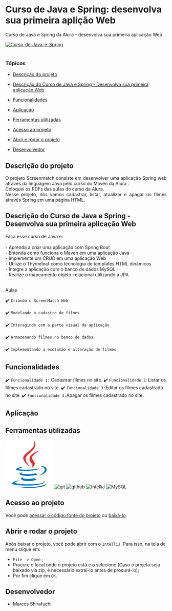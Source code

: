 # Curso de Java e Spring: desenvolva sua primeira aplição Web
Curso de Java e Spring da Alura - desenvolva sua primeira aplicação Web 


<a href="https://ibb.co/HXg29fj"><img src="https://i.ibb.co/fQ0STzs/Curso-de-Java-e-Spring.png" alt="Curso-de-Java-e-Spring" border="0"></a><br /><br>
### Tópicos 

- [Descrição do projeto](#descrição-do-projeto)

- [Descrição do Curso de Java e Spring - Desenvolva sua primeira aplicação Web](#descrição-do-curso-de-java-e-spring---desenvolva-sua-primeira-aplicação-web) 

- [Funcionalidades](#funcionalidades)

- [Aplicação](#aplicação)

- [Ferramentas utilizadas](#ferramentas-utilizadas)

- [Acesso ao projeto](#acesso-ao-projeto)

- [Abrir e rodar o projeto](#abrir-e-rodar-o-projeto)

- [Desenvolvedor](#desenvolvedor)

## Descrição do projeto 

<p align="justify">
 O projeto Screenmatch consiste em desenvolver uma aplicação Spring web através da linguagem Java pelo curso do Maven da Alura .<br>
 Coloquei os PDFs das aulas do curso da Alura.<br>
 Nesse projeto, nós vamos cadastrar, listar, atualizar e apagar os filmes através Spring em uma página HTML.



</p>

## Descrição do Curso de Java e Spring - Desenvolva sua primeira aplicação Web 

<p align="justify">
Faça esse curso de Java e:<br><br>
- Aprenda a criar uma aplicação com Spring Boot<br>
- Entenda como funciona o Maven em uma aplicação Java<br>
- Implemente um CRUD em uma aplicação Web<br>
- Utilize o Thymeleaf como tecnologia de templates HTML dinâmicos<br>
- Integre a aplicação com o banco de dados MySQL<br>
- Realize o mapeamento objeto-relacional utilizando a JPA<br><br>
</p>

Aulas


:heavy_check_mark: `Criando o ScreenMatch Web ` 

:heavy_check_mark: `Modelando o cadastro de filmes`

:heavy_check_mark: `Interagindo com a parte visual da aplicação`

:heavy_check_mark: `Armazenando filmes no banco de dados`

:heavy_check_mark: `Implementando a exclusão e alteração de filmes`









## Funcionalidades

:heavy_check_mark: `Funcionalidade 1:` Cadastrar filmes no site.
:heavy_check_mark: `Funcionalidade 2:`Listar os filmes cadastrado no site.
:heavy_check_mark: `Funcionalidade 3:`Editar os filmes cadastrado no site.
:heavy_check_mark: `Funcionalidade 4:`Apagar os filmes cadastrado no site.

## Aplicação

<div align="center">



  </div>

###

## Ferramentas utilizadas

<a href="https://www.java.com" target="_blank"> <img src="https://raw.githubusercontent.com/devicons/devicon/master/icons/java/java-original.svg" alt="java" width="150" height="150"/> </a> 
    <img src="https://cdn.jsdelivr.net/gh/devicons/devicon/icons/git/git-original-wordmark.svg" alt="git" width="150" height="150" />
    <img src="https://cdn.jsdelivr.net/gh/devicons/devicon/icons/github/github-original-wordmark.svg" alt="github" width="150" height="150" />
    <img src="https://cdn.jsdelivr.net/gh/devicons/devicon/icons/intellij/intellij-original-wordmark.svg" alt="IntelliJ" width="150" height="150" />
    <img src="https://cdn.jsdelivr.net/gh/devicons/devicon/icons/mysql/mysql-original-wordmark.svg" alt="MySQL" width="150" height="150"/>


###

## Acesso ao projeto

Você pode [acessar o código fonte do projeto](https://github.com/marcosfshirafuchi/screenmatch.git) ou [baixá-lo](https://github.com/marcosfshirafuchi/screenmatch/archive/refs/heads/master.zip).

## Abrir e rodar o projeto

Após baixar o projeto, você pode abrir com o `IntelliJ`. Para isso, na tela de menu clique em:

- `File -> Open` ;
- Procure o local onde o projeto está e o selecione (Caso o projeto seja baixado via zip, é necessário extraí-lo antes de procurá-lo);
- Por fim clique em `OK`. 

## Desenvolvedor

- Marcos Shirafuchi
